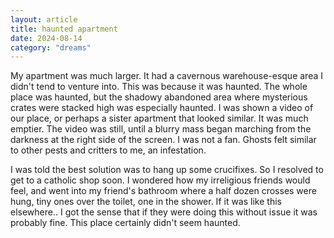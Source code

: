 ```yaml
---
layout: article
title: haunted apartment
date: 2024-08-14
category: "dreams"
---
```


My apartment was much larger. It had a cavernous warehouse-esque area I didn't tend to venture into. This was because it was haunted. The whole place was haunted, but the shadowy abandoned area where mysterious crates were stacked high was especially haunted.
I was shown a video of our place, or perhaps a sister apartment that looked similar. It was much emptier. The video was still, until a blurry mass began marching from the darkness at the right side of the screen. I was not a fan. Ghosts felt similar to other pests and critters to me, an infestation. 

I was told the best solution was to hang up some crucifixes. So I resolved to get to a catholic shop soon. I wondered how my irreligious friends would feel, and went into my friend's bathroom where a half dozen crosses were hung, tiny ones over the toilet, one in the shower. If it was like this elsewhere.. I got the sense that if they were doing this without issue it was probably fine. This place certainly didn't seem haunted.